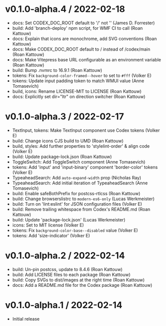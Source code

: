 # v0.1.0-alpha.4 / 2022-02-18
- docs: Set CODEX_DOC_ROOT default to '/' not '' (James D. Forrester)
- build: Add 'branch-deploy' npm script, for WMF CI to call (Roan Kattouw)
- docs: Explain that icons are monochrome, add SVG conventions (Roan Kattouw)
- docs: Make CODEX_DOC_ROOT default to / instead of /codex/main (Roan Kattouw)
- docs: Make Vitepress base URL configurable as an environment variable (Roan Kattouw)
- build: Bump .nvmrc to 16.9.1 (Roan Kattouw)
- tokens: Fix `background-color-framed--hover` to set to `#fff` (Volker E)
- tokens: Update input padding token to match WMUI value (Anne Tomasevich)
- build, icons: Rename LICENSE-MIT to LICENSE (Roan Kattouw)
- docs: Explicitly set dir="ltr" on direction switcher (Roan Kattouw)

# v0.1.0-alpha.3 / 2022-02-17
- TextInput, tokens: Make TextInput component use Codex tokens (Volker E)
- build: Change icons CJS build to UMD (Roan Kattouw)
- build, styles: Add further properties to 'stylelint-order' & align code (Volker E)
- build: Update package-lock.json (Roan Kattouw)
- ToggleSwitch: Add ToggleSwitch component (Anne Tomasevich)
- tokens: Add 'input' and 'input-binary' component 'border-color' tokens (Volker E)
- TypeaheadSearch: Add `auto-expand-width` prop (Nicholas Ray)
- TypeaheadSearch: Add initial iteration of TypeaheadSearch (Anne Tomasevich)
- build: Enable safeBothPrefix for postcss-rtlcss (Roan Kattouw)
- build: Change browserslistrc to `modern-es6-only` (Lucas Werkmeister)
- build: Turn on 'lint:eslint' for JSON configuration files (Volker E)
- build: Remove trailing whitespace from Codex's README.md (Roan Kattouw)
- build: Update 'package-lock.json' (Lucas Werkmeister)
- icons: Set to MIT license (Volker E)
- tokens: Fix `background-color-base--disabled` value (Volker E)
- tokens: Add 'size-indicator' (Volker E)

# v0.1.0-alpha.2 / 2022-02-14
- build: Un-pin postcss, update to 8.4.6 (Roan Kattouw)
- build: Add LICENSE files to each package (Roan Kattouw)
- build: Copy SVGs to dist/images at the right time (Roan Kattouw)
- docs: Add a README.md file for the Codex package (Roan Kattouw)

# v0.1.0-alpha.1 / 2022-02-14
- Initial release
